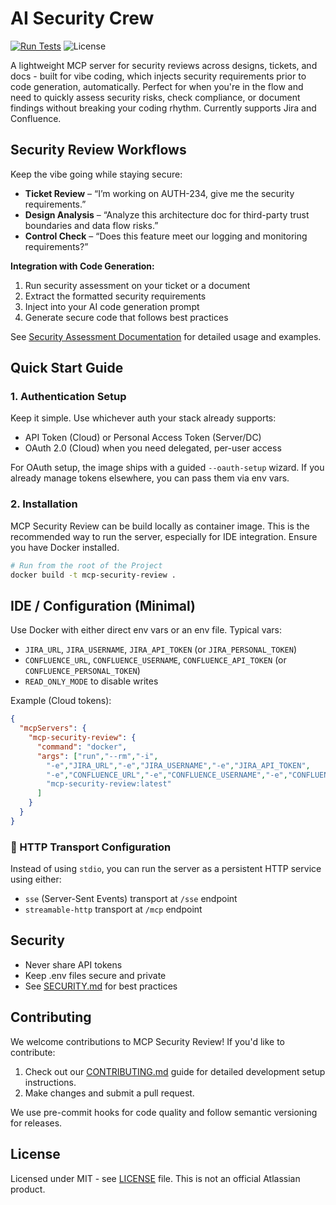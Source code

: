 # AI Security Crew

[![Run Tests](https://github.com/Srajangpt1/ai_security_crew/actions/workflows/tests.yml/badge.svg)](https://github.com/Srajangpt1/ai_security_crew/actions/workflows/tests.yml)
![License](https://img.shields.io/github/license/ai-security-crew/mcp-security-review)

A lightweight MCP server for security reviews across designs, tickets, and docs - built for vibe coding, which injects security requirements prior to code generation, automatically. Perfect for when you're in the flow and need to quickly assess security risks, check compliance, or document findings without breaking your coding rhythm. Currently supports Jira and Confluence.

## Security Review Workflows

Keep the vibe going while staying secure:

- **Ticket Review** – “I’m working on AUTH-234, give me the security requirements.”
- **Design Analysis** – “Analyze this architecture doc for third-party trust boundaries and data flow risks.”
- **Control Check** – “Does this feature meet our logging and monitoring requirements?”

**Integration with Code Generation:**
1. Run security assessment on your ticket or a document
2. Extract the formatted security requirements
3. Inject into your AI code generation prompt
4. Generate secure code that follows best practices

See [Security Assessment Documentation](docs/security-assessment.md) for detailed usage and examples.

## Quick Start Guide

### 1. Authentication Setup

Keep it simple. Use whichever auth your stack already supports:

- API Token (Cloud) or Personal Access Token (Server/DC)
- OAuth 2.0 (Cloud) when you need delegated, per-user access

For OAuth setup, the image ships with a guided `--oauth-setup` wizard. If you already manage tokens elsewhere, you can pass them via env vars.

### 2. Installation

MCP Security Review can be build locally as container image. This is the recommended way to run the server, especially for IDE integration. Ensure you have Docker installed.

```bash
# Run from the root of the Project
docker build -t mcp-security-review .
```

## IDE / Configuration (Minimal)

Use Docker with either direct env vars or an env file. Typical vars:

- `JIRA_URL`, `JIRA_USERNAME`, `JIRA_API_TOKEN` (or `JIRA_PERSONAL_TOKEN`)
- `CONFLUENCE_URL`, `CONFLUENCE_USERNAME`, `CONFLUENCE_API_TOKEN` (or `CONFLUENCE_PERSONAL_TOKEN`)
- `READ_ONLY_MODE` to disable writes

Example (Cloud tokens):

```json
{
  "mcpServers": {
    "mcp-security-review": {
      "command": "docker",
      "args": ["run","--rm","-i",
        "-e","JIRA_URL","-e","JIRA_USERNAME","-e","JIRA_API_TOKEN",
        "-e","CONFLUENCE_URL","-e","CONFLUENCE_USERNAME","-e","CONFLUENCE_API_TOKEN",
        "mcp-security-review:latest"
      ]
    }
  }
}
```

### 👥 HTTP Transport Configuration

Instead of using `stdio`, you can run the server as a persistent HTTP service using either:
- `sse` (Server-Sent Events) transport at `/sse` endpoint
- `streamable-http` transport at `/mcp` endpoint

## Security

- Never share API tokens
- Keep .env files secure and private
- See [SECURITY.md](SECURITY.md) for best practices

## Contributing

We welcome contributions to MCP Security Review! If you'd like to contribute:

1. Check out our [CONTRIBUTING.md](CONTRIBUTING.md) guide for detailed development setup instructions.
2. Make changes and submit a pull request.

We use pre-commit hooks for code quality and follow semantic versioning for releases.

## License

Licensed under MIT - see [LICENSE](LICENSE) file. This is not an official Atlassian product.
